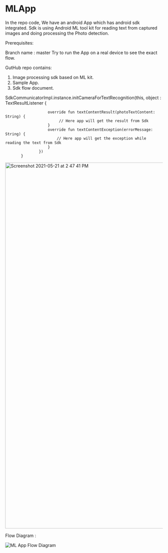 # MLApp

In the repo code, We have an android App which has android sdk integrated. Sdk is using Android ML 
tool kit for reading text from captured images and doing processing the Photo detection.

Prerequisites:

Branch name : master
Try to run the App on a real device to see the exact flow.

GutHub repo contains:

1. Image processing sdk based on ML kit.
2. Sample App.
3. Sdk flow document.


 SdkCommunicatorImpl.instance.initCameraForTextRecognition(this, object : TextResultListener {

                       override fun textContentResult(photoTextContent: String) {
                            // Here app will get the result from Sdk
                       }
                       override fun textContentException(errorMessage: String) {
                           // Here app will get the exception while reading the text from Sdk
                       }
                   })
           }


<img width="1170" alt="Screenshot 2021-05-21 at 2 47 41 PM" src="https://user-images.githubusercontent.com/58584559/119114606-ee636a80-ba43-11eb-8b85-03745be0f232.png">



Flow Diagram :

![ML App Flow Diagram](https://user-images.githubusercontent.com/58584559/119109082-7e061a80-ba3e-11eb-9055-d3faa74cf2ee.png)






